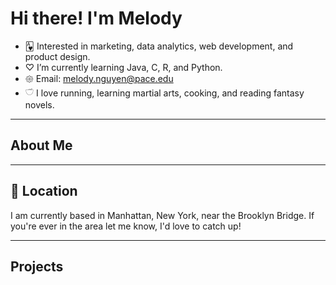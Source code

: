 # Hi there! I'm Melody

- 🂱  Interested in marketing, data analytics, web development, and product design. 
- ♡ I’m currently learning Java, C, R, and Python.
- 𑁍 Email: melody.nguyen@pace.edu
- 𓎩 I love running, learning martial arts, cooking, and reading fantasy novels.

____________________________________________________________________________________

## About Me

____________________________________________________________________________________

## 📍 Location
I am currently based in Manhattan, New York, near the Brooklyn Bridge. If you're ever in the area let me know, I'd love to catch up! 

____________________________________________________________________________________

## Projects


<!---
melodyxnguyen/melodyxnguyen is a ✨ special ✨ repository because its `README.md` (this file) appears on your GitHub profile.
You can click the Preview link to take a look at your changes.
--->
